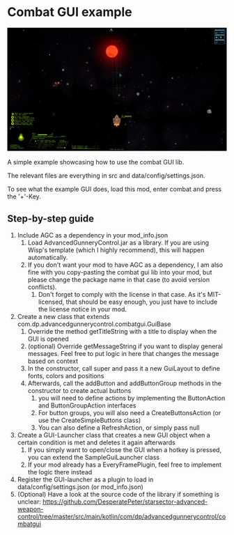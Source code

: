 # Combat GUI example

![Showcase](imgs/combatGuiLibUsageExample.gif)

A simple example showcasing how to use the combat GUI lib.

The relevant files are everything in src and data/config/settings.json.

To see what the example GUI does, load this mod, enter combat and press the '+'-Key.

## Step-by-step guide

1. Include AGC as a dependency in your mod_info.json
   1. Load AdvancedGunneryControl.jar as a library. If you are using Wisp's template (which I highly recommend), this will happen automatically.
   2. If you don't want your mod to have AGC as a dependency, I am also fine with you copy-pasting the combat gui lib into your mod, but please change the package name in that case (to avoid version conflicts).
      1. Don't forget to comply with the license in that case. As it's MIT-licensed, that should be easy enough, you just have to include the license notice in your mod.
2. Create a new class that extends com.dp.advancedgunnerycontrol.combatgui.GuiBase
   1. Override the method getTitleString with a title to display when the GUI is opened
   2. (optional) Override getMessageString if you want to display general messages. Feel free to put logic in here that changes the message based on context
   3. In the constructor, call super and pass it a new GuiLayout to define fonts, colors and positions
   4. Afterwards, call the addButton and addButtonGroup methods in the constructor to create actual buttons
      1. you will need to define actions by implementing the ButtonAction and ButtonGroupAction interfaces
      2. For button groups, you will also need a CreateButtonsAction (or use the CreateSimpleButtons class)
      3. You can also define a RefreshAction, or simply pass null
3. Create a GUI-Launcher class that creates a new GUI object when a certain condition is met and deletes it again afterwards
   1. If you simply want to open/close the GUI when a hotkey is pressed, you can extend the SampleGuiLauncher class
   2. If your mod already has a EveryFramePlugin, feel free to implement the logic there instead
4. Register the GUI-launcher as a plugin to load in data/config/settings.json (or mod_info.json)
5. (Optional) Have a look at the source code of the library if something is unclear: <https://github.com/DesperatePeter/starsector-advanced-weapon-control/tree/master/src/main/kotlin/com/dp/advancedgunnerycontrol/combatgui>